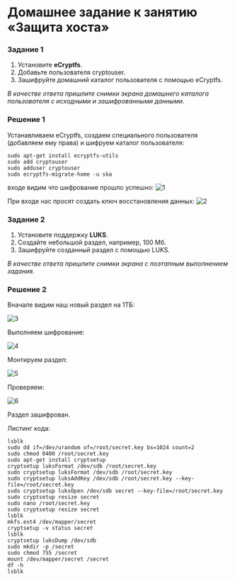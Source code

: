 # Домашнее задание к занятию  «Защита хоста»

### Задание 1

1. Установите **eCryptfs**.
2. Добавьте пользователя cryptouser.
3. Зашифруйте домашний каталог пользователя с помощью eCryptfs.


*В качестве ответа  пришлите снимки экрана домашнего каталога пользователя с исходными и зашифрованными данными.*  

### Решение 1

Устанавливаем eCryptfs, создаем специального пользователя (добавляем ему права) и шифруем каталог пользователя:
```
sudo apt-get install ecryptfs-utils
sudo add cryptouser
sudo adduser cryptouser
sudo ecryptfs-migrate-home -u ska

```
входе видим что шифрование прошло успешно:
![1](https://github.com/SKA1010/sec_2/assets/125235217/4d138f8e-6c77-489f-9977-6a47200b1813)

При входе нас просят создать ключ восстановления данных:
![2](https://github.com/SKA1010/sec_2/assets/125235217/9c936204-f2e0-458f-a4b6-560f3d2cc53a)


### Задание 2

1. Установите поддержку **LUKS**.
2. Создайте небольшой раздел, например, 100 Мб.
3. Зашифруйте созданный раздел с помощью LUKS.

*В качестве ответа пришлите снимки экрана с поэтапным выполнением задания.*

### Решение 2

Вначале видим наш новый раздел на 1ТБ:

![3](https://github.com/SKA1010/sec_2/assets/125235217/040ba684-0296-4dad-99fc-b9224c54ff5c)

Выполняем шифрование:

![4](https://github.com/SKA1010/sec_2/assets/125235217/81ee7a38-8f20-4f3f-8433-4f8d4dcce9ab)

Монтируем раздел:

![5](https://github.com/SKA1010/sec_2/assets/125235217/5e404645-3026-4282-bdcd-556ee697803f)

Проверяем:

![6](https://github.com/SKA1010/sec_2/assets/125235217/209456ef-70f5-456e-9996-05b029d1d1ac)

Раздел зашифрован.

Листинг кода:
```
lsblk
sudo dd if=/dev/urandom of=/root/secret.key bs=1024 count=2
sudo chmod 0400 /root/secret.key
sudo apt-get install cryptsetup
cryptsetup luksFormat /dev/sdb /root/secret.key
sudo cryptsetup luksFormat /dev/sdb /root/secret.key
sudo cryptsetup luksAddKey /dev/sdb /root/secret.key --key-file=/root/secret.key
sudo cryptsetup luksOpen /dev/sdb secret --key-file=/root/secret.key
sudo cryptsetup resize secret
sudo nano /root/secret.key
sudo cryptsetup resize secret
lsblk
mkfs.ext4 /dev/mapper/secret
cryptsetup -v status secret
lsblk
cryptsetup luksDump /dev/sdb
sudo mkdir -p /secret
sudo chmod 755 /secret
mount /dev/mapper/secret /secret
df -h
lsblk
```
